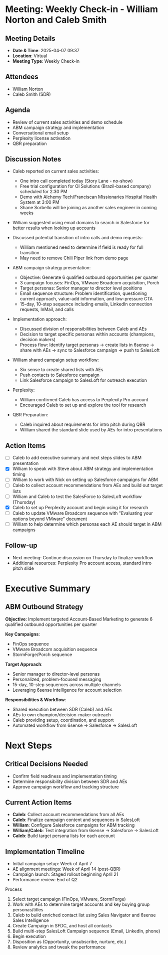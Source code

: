 # Meeting: Weekly Check-in - William Norton and Caleb Smith

## Meeting Details

- **Date & Time**: 2025-04-07 09:37
- **Location**: Virtual
- **Meeting Type**: Weekly Check-in

## Attendees

- William Norton 
- Caleb Smith (SDR)

## Agenda

- Review of current sales activities and demo schedule
- ABM campaign strategy and implementation
- Conversational email setup
- Perplexity license activation
- QBR preparation

## Discussion Notes

- Caleb reported on current sales activities:
    - One intro call completed today (Story Lane - no-show)
    - Free trial configuration for OI Solutions (Brazil-based company) scheduled for 2:30 PM
    - Demo with Alchemy Tech/Franciscan Missionaries Hospital Health System at 3:00 PM
    - Shane Sorbello will be joining as another sales engineer in coming weeks
- William suggested using email domains to search in Salesforce for better results when looking up accounts
    
- Discussed potential transition of intro calls and demo requests:
    - William mentioned need to determine if field is ready for full transition
    - May need to remove Chili Piper link from demo page

- ABM campaign strategy presentation:
    - Objective: Generate 6 qualified outbound opportunities per quarter
    - 3 campaign focuses: FinOps, VMware Broadcom acquisition, Porch
    - Target personas: Senior manager to director level positions
    - Email sequence structure: Problem identification, questioning current approach, value-add information, and low-pressure CTA
    - 15-day, 10-step sequence including emails, LinkedIn connection requests, InMail, and calls

- Implementation approach:
    - Discussed division of responsibilities between Caleb and AEs
    - Decision to target specific personas within accounts (champions, decision makers)
    - Process flow: Identify target personas → create lists in 6sense → share with AEs → sync to Salesforce campaign → push to SalesLoft

- William shared campaign setup workflow:
    - Six sense to create shared lists with AEs
    - Push contacts to Salesforce campaign
    - Link Salesforce campaign to SalesLoft for outreach execution

- Perplexity:
    - William confirmed Caleb has access to Perplexity Pro account
    - Encouraged Caleb to set up and explore the tool for research

- QBR Preparation:    
    - Caleb inquired about requirements for intro pitch during QBR
    - William shared the standard slide used by AEs for intro presentations

## Action Items

- [ ] Caleb to add executive summary and next steps slides to ABM presentation
- [x] William to speak with Steve about ABM strategy and implementation timing
- [ ] William to work with Nick on setting up Salesforce campaigns for ABM
- [ ] Caleb to collect account recommendations from AEs and build out target lists
- [ ] William and Caleb to test the SalesForce to SalesLoft workflow (Thursday)
- [x] Caleb to set up Perplexity account and begin using it for research
- [ ] Caleb to update VMware Broadcom sequence with "Evaluating your options beyond VMware" document
- [ ] William to help determine which personas each AE should target in ABM campaigns

## Follow-up
- Next meeting: Continue discussion on Thursday to finalize workflow
- Additional resources: Perplexity Pro account access, standard intro pitch slide


# Executive Summary

## ABM Outbound Strategy

**Objective**: Implement targeted Account-Based Marketing to generate 6 qualified outbound opportunities per quarter

**Key Campaigns**:

- FinOps sequence
- VMware Broadcom acquisition sequence
- StormForge/Porch sequence

**Target Approach**:

- Senior manager to director-level personas
- Personalized, problem-focused messaging
- 15-day, 10-step sequences across multiple channels
- Leveraging 6sense intelligence for account selection

**Responsibilities & Workflow**:

- Shared execution between SDR (Caleb) and AEs
- AEs to own champion/decision-maker outreach
- Caleb providing setup, coordination, and support
- Automated workflow from 6sense → Salesforce → SalesLoft


# Next Steps

## Critical Decisions Needed
- Confirm field readiness and implementation timing
- Determine responsibility division between SDR and AEs
- Approve campaign workflow and tracking structure

## Current Action Items
- **Caleb**: Collect account recommendations from all AEs
- **Caleb**: Finalize campaign content and sequences in SalesLoft
- **William**: Configure Salesforce campaigns for ABM tracking
- **William/Caleb**: Test integration from 6sense → Salesforce → SalesLoft
- **Caleb**: Build target persona lists for each account

## Implementation Timeline
- Initial campaign setup: Week of April 7
- AE alignment meetings: Week of April 14 (post-QBR)
- Campaign launch: Staged rollout beginning April 21
- Performance review: End of Q2


Process
1. Select target campaign (FinOps, VMware, StormForge)
2. Work with AEs to determine target accounts and key buying group personas/titles
3. Caleb to build enriched contact list using Sales Navigator and 6sense Sales Intelligence
4. Create Campaign in SFDC, and host all contacts
5. Build multi-step SalesLoft Campaign sequence (Email, LinkedIn, phone)
6. Begin execution
7. Disposition as (Opportunity, unsubscribe, nurture, etc.)
8. Review analytics and tweak the performance


